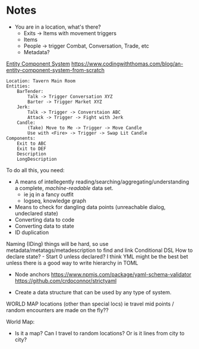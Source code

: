 # Notes

- You are in a location, what's there?
    - Exits -> Items with movement triggers
    - Items
    - People -> trigger Combat, Conversation, Trade, etc
    - Metadata?

[Entity Component System](https://en.wikipedia.org/wiki/Entity_component_system)
https://www.codingwiththomas.com/blog/an-entity-component-system-from-scratch
```
Location: Tavern Main Room
Entities:
    BarTender:
        Talk -> Trigger Conversation XYZ
        Barter -> Trigger Market XYZ
    Jerk:
        Talk -> Trigger -> Converstaion ABC
        Attack -> Trigger -> Fight with Jerk
    Candle:
        (Take) Move to Me -> Trigger -> Move Candle
        Use with <Fire> -> Trigger -> Swap Lit Candle
Components:
    Exit to ABC
    Exit to DEF
    Description
    LongDescription
```

To do all this, you need:
- A means of intellegently reading/searching/aggregating/understanding a complete, _machine-readable_ data set.
    - ie jq in a fancy outfit
    - logseq, knowledge graph
- Means to check for dangling data points (unreachable dialog, undeclared state)
- Converting data to code
- Converting data to state
- ID duplication

Naming (IDing) things will be hard, so use metadata/metatags/metadescription to find and link
Conditional DSL
How to declare state? - Start 0 unless declared?
I think YML might be the best bet unless there is a good way to write hierarchy in TOML
- Node anchors
https://www.npmjs.com/package/yaml-schema-validator
https://github.com/crdoconnor/strictyaml


- Create a data structure that can be used by any type of system.

WORLD MAP locations (other than special locs) ie travel mid points / random encounters are made on the fly??

World Map:
 - Is it a map? Can I travel to random locations? Or is it lines from city to city?
